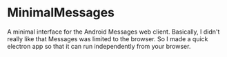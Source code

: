 # MinimalMessages
A minimal interface for the Android Messages web client.
Basically, I didn't really like that Messages was limited to the browser. So I made a quick electron app so that it can run independently from your browser.
